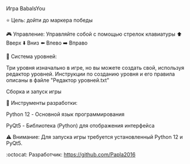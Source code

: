 Игра BabaIsYou

:star: Цель: дойти до маркера победы

:video_game: Управление: Управляйте собой с помощью стрелок клавиатуры :arrow_up: Вверх :arrow_down: Вниз :arrow_left: Влево :arrow_right: Вправо

:open_file_folder: Система уровней:

Три уровня изначально в игре, но вы можете создать свой, используя редактор уровней. Инструкции по созданию уровня и его правила описаны в файле "Редактор уровней.txt"

Сборка и запуск игры

:game_die: Инструменты разработки:

  Python 12 - Основной язык программирования

  PyQt5 - Библиотека (Python) для отображения интерфейса

:warning: Внимание: Для запуска игры требуется установленный Python 12 и PyQt5.

:octocat: Разработчик: https://github.com/Papla2016



